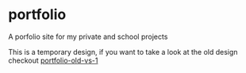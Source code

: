 # portfolio
A porfolio site for my private and school projects

This is a temporary design, if you want to take a look at the old design checkout [portfolio-old-vs-1](https://github.com/arden-rh/portfolio-old-vs-1 "Link to portfolio-old-vs-1")
